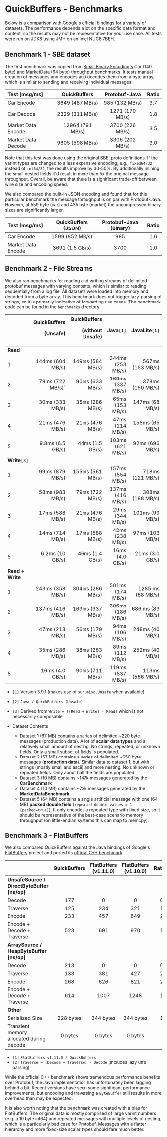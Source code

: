 # QuickBuffers - Benchmarks
  
Below is a comparison with Google's official bindings for a variety of datasets. The performance depends a lot on the specific data format and content, so the results may not be representative for your use case. All tests were run on JDK8 using JMH on an Intel NUC8i7BEH.

## Benchmark 1 - SBE dataset

The first benchmark was copied from [Small Binary Encoding's](https://mechanical-sympathy.blogspot.com/2014/05/simple-binary-encoding.html) Car (140 byte) and MarketData (64 byte) throughput benchmarks. It tests manual creation of messages and encodes and decodes them from a byte array, which is similar to sending and receiving individual messages.

<!-- car mutliplier: 140 * 1000 / (1024*1024) = 0.1335 = -->
<!-- market multiplier: 64 * 1000 / (1024*1024) = 0.061 = -->

| Test [msg/ms] | QuickBuffers | Protobuf-Java | Ratio
| :----------- | :-----------: | :-----------: | :-----------: |
| Car Encode  | 3649 (487 MB/s) | 985 (132 MB/s) |  3.7  
| Car Decode  | 2329 (311 MB/s) | 1271 (170 MB/s) |  1.8  
| Market Data Encode  | 12964 (791 MB/s) | 3700 (226 MB/s) |  3.5  
| Market Data Decode  | 9805 (598 MB/s) | 3306 (202 MB/s) |  3.0  

Note that this test was done using the original SBE .proto definitions. If the varint types are changed to a less expensive encoding, e.g., `fixed64/32` instead of `int64/32`, the results improve by 30-50%. By additionally inlining the small nested fields it'd result in more than 5x the original message throughput. Overall, be aware that there is a significant trade-off between wire size and encoding speed.

We also compared the built-in JSON encoding and found that for this particular benchmark the message throughput is on par with Protobuf-Java. However, at 559 byte (car) and 435 byte (market) the uncompressed binary sizes are significantly larger.

<!-- car mutliplier: 559 * 1000 / (1024*1024) = 0.5331 = -->
<!-- market multiplier: 435 * 1000 / (1024*1024) = 0.415 = -->

| Test [msg/ms] | QuickBuffers (JSON) | Protobuf-Java (Binary) | Ratio
| :----------- | :-----------: | :-----------: | :-----------: |
| Car Encode  | 1599 (852 MB/s) | 985 |  1.6  
| Market Data Encode  | 3691 (1.5 GB/s) | 3700 |  1.0 

## Benchmark 2 - File Streams

We also ran benchmarks for reading and writing streams of delimited protobuf messages with varying contents, which is similar to reading sequentially from a log file. All datasets were loaded into memory and decoded from a byte array. This benchmark does not trigger lazy-parsing of strings, so it is primarily indicative of forwarding use cases. The benchmark code can be found in the `benchmarks` directory.

|  | QuickBuffers<p>(Unsafe) | QuickBuffers<p>(without Unsafe) | Java`[1]`| JavaLite`[1]` | `[2]`
| ----------- | -----------: | -----------: | -----------: | -----------: | ----------- |
| **Read**  | | 
| 1  | 144ms (604 MB/s) | 149ms (584 MB/s) |  344ms (253 MB/s)  | 567ms (153 MB/s) | 2.4
| 2  | 79ms (722 MB/s)` | 90ms (633 MB/s) | 169ms (337 MB/s)  | 378ms (150 MB/s) | 2.1
| 3  | 30ms (333 MB/s) | 35ms (286 MB/s) | 65ms (153 MB/s)  | 147ms (68 MB/s) | 2.2
| 4  | 21ms (476 MB/s) | 21ms (476 MB/s) | 47ms (214 MB/s)  | 155ms (65 MB/s) | 2.2
| 5 | 9.8ms (6.5 GB/s) | 44ms (1.5 GB/s) |  103ms (621 MB/s)  | 92ms (696 MB/s) | 10.5
|  **Write**`[3]`  | | |
| 1 | 99ms (879 MB/s)  | 155ms (561 MB/s) | 157ms (554 MB/s)  | 718ms (121 MB/s)  | 1.6
| 2 | 58ms (983 MB/s)  | 79ms (722 MB/s) | 137ms (416 MB/s)  | 308ms (188 MB/s) | 2.4
| 3  | 17ms (588 MB/s) | 21ms (476 MB/s) | 29ms (344 MB/s)  | 101ms (99 MB/s) | 1.7
| 4  | 14ms (714 MB/s) | 17ms (588 MB/s) | 42ms (238 MB/s)  | 97ms (103 MB/s) | 3.0
| 5 | 6.2ms (10 GB/s)  | 46ms (1.4 GB/s) | 16ms (4.0 GB/s)  | 21ms (3.0 GB/s) | 2.5
| **Read + Write** |  | 
| 1  | 243ms (358 MB/s) | 304ms (286 MB/s) | 501ms (174 MB/s)  | 1285 ms (68 MB/s) | 2.1
| 2 | 137ms (416 MB/s) | 169ms (337 MB/s) | 306ms (186 MB/s)  | 686 ms (83 MB/s) | 2.2
| 3  | 47ms (213 MB/s) | 56ms (179 MB/s) | 94ms (106 MB/s)  | 248ms (40 MB/s) | 2.0
| 4  | 35ms (286 MB/s) | 38ms (263 MB/s) | 89ms (112 MB/s)  | 252ms (40 MB/s) | 2.5
| 5  | 16ms (4.0 GB/s) | 90ms (711 MB/s) | 119ms (537 MB/s)  | 113ms (566 MB/s) | 7.4

<!-- | 3  | ms (  MB/s) | ms (  MB/s) | ms (  MB/s)  | ms (  MB/s) | 0 -->

* `[1]` Version 3.9.1 (makes use of `sun.misc.Unsafe` when available)
* `[2]` `Java / QuickBuffers (Unsafe)`
* `[3]` Derived from `Write = ((Read + Write) - Read)` which is not necessarily composable

 * Dataset Contents
   * Dataset 1 (87 MB) contains a series of delimited ~220 byte messages (production data). A lot of **scalar data types** and a relatively small amount of nesting. No strings, repeated, or unknown fields. Only a small subset of fields is populated.
   * Dataset 2 (57 MB) contains a series of delimited ~650 byte messages (**production data**). Similar data to dataset 1, but with strings (mostly small and ascii) and more nesting. No unknown or repeated fields. Only about half the fields are populated.
   * Dataset 3 (10 MB) contains ~147k messages generated by the **CarBenchmark**
   * Dataset 4 (10 MB) contains ~73k messages generated by the  **MarketDataBenchmark**
   * Dataset 5 (64 MB) contains a single artificial message with one (64 MB) **packed double field** (`repeated double values = 1 [packed=true]`). It only encodes a repeated type with fixed size, so it should be representative of the best-case scenario memory throughput (on little-endian systems this can map to memcpy).
   
## Benchmark 3 - FlatBuffers
   
We also compared QuickBuffers against the Java bindings of Google's [FlatBuffers](https://google.github.io/flatbuffers/) project and ported its [official C++ benchmark](https://google.github.io/flatbuffers/flatbuffers_benchmarks.html).
   
   
|  | QuickBuffers | FlatBuffers (v1.11.0) | FlatBuffers (v1.10.0) | Ratio`[1]`
| :----------- | :-----------: | :-----------: | :-----------: | :-----------: |
| **UnsafeSource / DirectByteBuffer [ns/op]**  
| Decode             | 177 | 0 | 0 |  0.0 
| Traverse           | 125 | 234 | 321 |  1.9
| Encode             | 233 | 457 | 649 |  2.0
| Encode + Decode + Traverse | 523 | 691 | 970 |  1.3
| **ArraySource / HeapByteBuffer [ns/op]**  
| Decode             | 213 | 0 | 0 |  0.0  
| Traverse           | 133 | 381 | 427 |  2.9
| Encode             | 268 | 626 | 821 |  2.3
| Encode + Decode + Traverse | 614 | 1007 | 1248 |  1.6
| **Other**  
| Serialized Size   | 228 bytes | 344 bytes | 344 bytes |  1.5
| Transient memory allocated during decode   | 0 bytes | 0 bytes | 0 bytes | 1

* `[1]` `FlatBuffers v1.11.0 / QuickBuffers`
* `[2]` `Traverse = (Decode + Traverse) - Decode` (includes lazy utf8 parsing)
   
While the official C++ benchmark shows tremendous performance benefits over Protobuf, the Java implementation has unfortunately been lagging behind a bit. Recent versions have seen some significant performance improvements, but encoding and traversing a `ByteBuffer` still results in more overhead than may be expected.

It is also worth noting that the benchmark was created with a bias for FlatBuffers. The original data is mostly comprised of large varint numbers (e.g. a 10 byte int64) and repeated messages with multiple levels of nesting, which is a particularly bad case for Protobuf. Messages with a flatter hierarchy and more fixed-size scalar types should fare much better.